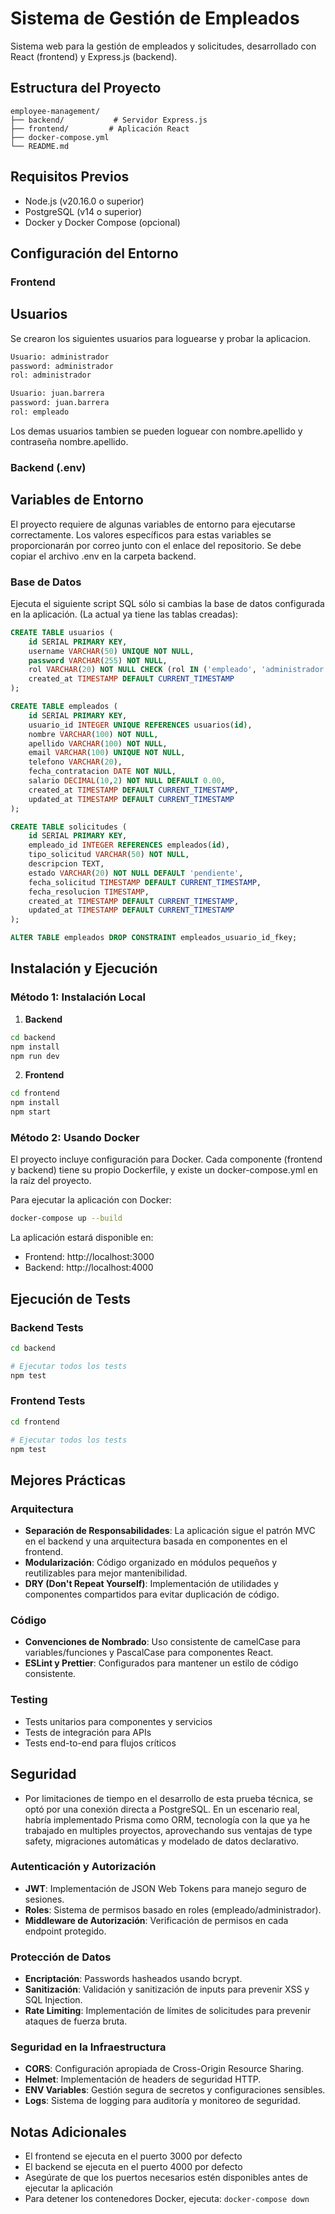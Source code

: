 # Sistema de Gestión de Empleados

Sistema web para la gestión de empleados y solicitudes, desarrollado con React (frontend) y Express.js (backend).

## Estructura del Proyecto

```
employee-management/
├── backend/           # Servidor Express.js
├── frontend/         # Aplicación React
├── docker-compose.yml
└── README.md
```

## Requisitos Previos

- Node.js (v20.16.0 o superior)
- PostgreSQL (v14 o superior)
- Docker y Docker Compose (opcional)

## Configuración del Entorno

### Frontend
## Usuarios
Se crearon los siguientes usuarios para loguearse y probar la aplicacion.
```bash
Usuario: administrador
password: administrador
rol: administrador

Usuario: juan.barrera
password: juan.barrera
rol: empleado
```


Los demas usuarios tambien se pueden loguear con nombre.apellido y contraseña nombre.apellido.

### Backend (.env)
## Variables de Entorno

El proyecto requiere de algunas variables de entorno para ejecutarse correctamente.
Los valores específicos para estas variables se proporcionarán por correo junto con el enlace del repositorio.
Se debe copiar el archivo .env en la carpeta backend.

### Base de Datos

Ejecuta el siguiente script SQL sólo si cambias la base de datos configurada en la aplicación. 
(La actual ya tiene las tablas creadas):

```sql
CREATE TABLE usuarios (
    id SERIAL PRIMARY KEY,
    username VARCHAR(50) UNIQUE NOT NULL,
    password VARCHAR(255) NOT NULL,
    rol VARCHAR(20) NOT NULL CHECK (rol IN ('empleado', 'administrador')),
    created_at TIMESTAMP DEFAULT CURRENT_TIMESTAMP
);

CREATE TABLE empleados (
    id SERIAL PRIMARY KEY,
    usuario_id INTEGER UNIQUE REFERENCES usuarios(id),
    nombre VARCHAR(100) NOT NULL,
    apellido VARCHAR(100) NOT NULL,
    email VARCHAR(100) UNIQUE NOT NULL,
    telefono VARCHAR(20),
    fecha_contratacion DATE NOT NULL,
    salario DECIMAL(10,2) NOT NULL DEFAULT 0.00,
    created_at TIMESTAMP DEFAULT CURRENT_TIMESTAMP,
    updated_at TIMESTAMP DEFAULT CURRENT_TIMESTAMP
);

CREATE TABLE solicitudes (
    id SERIAL PRIMARY KEY,
    empleado_id INTEGER REFERENCES empleados(id),
    tipo_solicitud VARCHAR(50) NOT NULL,
    descripcion TEXT,
    estado VARCHAR(20) NOT NULL DEFAULT 'pendiente',
    fecha_solicitud TIMESTAMP DEFAULT CURRENT_TIMESTAMP,
    fecha_resolucion TIMESTAMP,
    created_at TIMESTAMP DEFAULT CURRENT_TIMESTAMP,
    updated_at TIMESTAMP DEFAULT CURRENT_TIMESTAMP
);

ALTER TABLE empleados DROP CONSTRAINT empleados_usuario_id_fkey;
```

## Instalación y Ejecución

### Método 1: Instalación Local

1. **Backend**
```bash
cd backend
npm install
npm run dev
```

2. **Frontend**
```bash
cd frontend
npm install
npm start
```

### Método 2: Usando Docker

El proyecto incluye configuración para Docker. Cada componente (frontend y backend) tiene su propio Dockerfile, y existe un docker-compose.yml en la raíz del proyecto.

Para ejecutar la aplicación con Docker:

```bash
docker-compose up --build
```

La aplicación estará disponible en:
- Frontend: http://localhost:3000
- Backend: http://localhost:4000

## Ejecución de Tests

### Backend Tests
```bash
cd backend

# Ejecutar todos los tests
npm test

```

### Frontend Tests
```bash
cd frontend

# Ejecutar todos los tests
npm test

```

## Mejores Prácticas

### Arquitectura
- **Separación de Responsabilidades**: La aplicación sigue el patrón MVC en el backend y una arquitectura basada en componentes en el frontend.
- **Modularización**: Código organizado en módulos pequeños y reutilizables para mejor mantenibilidad.
- **DRY (Don't Repeat Yourself)**: Implementación de utilidades y componentes compartidos para evitar duplicación de código.

### Código
- **Convenciones de Nombrado**: Uso consistente de camelCase para variables/funciones y PascalCase para componentes React.
- **ESLint y Prettier**: Configurados para mantener un estilo de código consistente.

### Testing
- Tests unitarios para componentes y servicios
- Tests de integración para APIs
- Tests end-to-end para flujos críticos

## Seguridad
- Por limitaciones de tiempo en el desarrollo de esta prueba técnica, se optó por una conexión directa a PostgreSQL. En un escenario real, habría implementado Prisma como ORM, tecnología con la que ya he trabajado en multiples proyectos, aprovechando sus ventajas de type safety, migraciones automáticas y modelado de datos declarativo.

### Autenticación y Autorización
- **JWT**: Implementación de JSON Web Tokens para manejo seguro de sesiones.
- **Roles**: Sistema de permisos basado en roles (empleado/administrador).
- **Middleware de Autorización**: Verificación de permisos en cada endpoint protegido.

### Protección de Datos
- **Encriptación**: Passwords hasheados usando bcrypt.
- **Sanitización**: Validación y sanitización de inputs para prevenir XSS y SQL Injection.
- **Rate Limiting**: Implementación de límites de solicitudes para prevenir ataques de fuerza bruta.

### Seguridad en la Infraestructura
- **CORS**: Configuración apropiada de Cross-Origin Resource Sharing.
- **Helmet**: Implementación de headers de seguridad HTTP.
- **ENV Variables**: Gestión segura de secretos y configuraciones sensibles.
- **Logs**: Sistema de logging para auditoría y monitoreo de seguridad.

## Notas Adicionales

- El frontend se ejecuta en el puerto 3000 por defecto
- El backend se ejecuta en el puerto 4000 por defecto
- Asegúrate de que los puertos necesarios estén disponibles antes de ejecutar la aplicación
- Para detener los contenedores Docker, ejecuta: `docker-compose down`